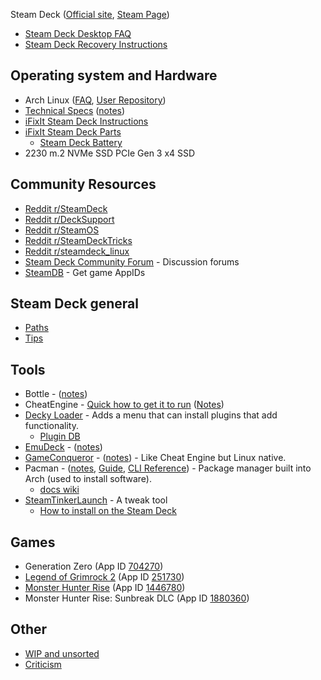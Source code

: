 
Steam Deck ([Official site](https://www.steamdeck.com/en/), [Steam Page](https://store.steampowered.com/steamdeck))

- [Steam Deck Desktop FAQ](https://help.steampowered.com/en/faqs/view/671A-4453-E8D2-323C)
- [Steam Deck Recovery Instructions](https://help.steampowered.com/en/faqs/view/1B71-EDF2-EB6D-2BB3)

## Operating system and Hardware

- Arch Linux ([FAQ](https://wiki.archlinux.org/title/Frequently_asked_questions), [User Repository](https://aur.archlinux.org/))
- [Technical Specs](https://www.steamdeck.com/en/tech) ([notes](/steam-deck/specs.md))
- [iFixIt Steam Deck Instructions](https://www.ifixit.com/Device/Steam_Deck)
- [iFixIt Steam Deck Parts](https://www.ifixit.com/Parts/Steam_Deck)
  - [Steam Deck Battery](https://www.ifixit.com/Store/Miscellanous/Steam-Deck-Battery/IF260-001?o=2)
- 2230 m.2 NVMe SSD PCIe Gen 3 x4 SSD

## Community Resources

- [Reddit r/SteamDeck](https://www.reddit.com/r/SteamDeck/)
- [Reddit r/DeckSupport](https://www.reddit.com/r/DeckSupport)
- [Reddit r/SteamOS](https://www.reddit.com/r/SteamOS)
- [Reddit r/SteamDeckTricks](https://www.reddit.com/r/SteamDeckTricks)
- [Reddit r/steamdeck_linux](https://www.reddit.com/r/steamdeck_linux)
- [Steam Deck Community Forum](https://steamdeck.community/) - Discussion forums
- [SteamDB](https://steamdb.info/) - Get game AppIDs

## Steam Deck general

- [Paths](/steam-deck/paths.md)
- [Tips](/steam-deck/tips.md)

## Tools

- Bottle - ([notes](/tools/Bottle.md))
- CheatEngine - [Quick how to get it to run](https://www.reddit.com/r/SteamDeck/comments/u5z8vw/comment/i56k2fg/) ([Notes](/tools/CheatEngine.md))
- [Decky Loader](https://github.com/SteamDeckHomebrew/decky-loader) - Adds a menu that can install plugins that add functionality.
  - [Plugin DB](https://github.com/SteamDeckHomebrew/decky-plugin-database)
- [EmuDeck](https://www.emudeck.com/) - ([notes](tools/EmuDeck.md))
- [GameConqueror](https://github.com/scanmem/scanmem) - ([notes](/tools/GameConqueror.md)) - Like Cheat Engine but Linux native.
- Pacman - ([notes](/tools/Pacman.md), [Guide](https://wiki.archlinux.org/title/pacman), [CLI Reference](https://archlinux.org/pacman/pacman.8.html)) - Package manager built into Arch (used to install software).
  - [docs wiki](https://wiki.archlinux.org/title/pacman)
- [SteamTinkerLaunch](https://github.com/frostworx/steamtinkerlaunch) - A tweak tool
  - [How to install on the Steam Deck](https://github.com/frostworx/steamtinkerlaunch/wiki/Steam-Deck)

## Games

- Generation Zero (App ID [704270](https://steamdb.info/app/704270/))
- [Legend of Grimrock 2](/games/Legend-of-Grimrock-2.md) (App ID [251730](https://steamdb.info/app/251730/))
- [Monster Hunter Rise](/games/Monster-Hunter-Rise.md) (App ID [1446780](https://steamdb.info/app/1446780/))
- Monster Hunter Rise: Sunbreak DLC (App ID [1880360](https://steamdb.info/app/1880360/))

## Other

- [WIP and unsorted](WIP.md)
- [Criticism](feedback/criticism.md)
